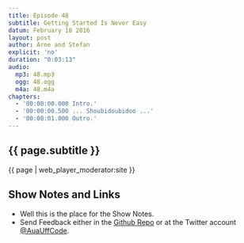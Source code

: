 ```yaml
---
title: Episode 48
subtitle: Getting Started Is Never Easy
datum: February 18 2016
layout: post
author: Arne and Stefan
explicit: 'no'
duration: "0:03:13"
audio:
  mp3: 48.mp3
  ogg: 48.ogg
  m4a: 48.m4a
chapters:
  - '00:00:00.000 Intro.'
  - '00:00:00.500 ... Shoubidoubidoo ...'
  - '00:00:01.000 Outro.'
---
```


## {{ page.subtitle }}

{{ page | web_player_moderator:site }}

## Show Notes and Links

  * Well this is the place for the Show Notes.
  * Send Feedback either in the [Github Repo](https://github.com/haslinger/jekyll-octopod) or at the Twitter account [@AuaUffCode](http://twitter.com/@AuaUffCode).
